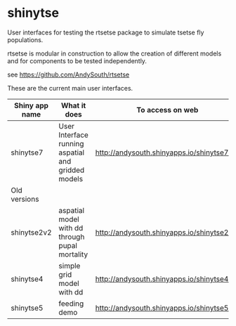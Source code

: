 shinytse
========

User interfaces for testing the rtsetse package to simulate tsetse fly populations.

rtsetse is modular in construction to allow the creation of different models and for components to be tested independently.

see https://github.com/AndySouth/rtsetse

These are the current main user interfaces.

Shiny app name  | What it does  | To access on web
------------- | -------------| -------------
shinytse7 | User Interface running aspatial and gridded models | http://andysouth.shinyapps.io/shinytse7/
Old versions | | 
shinytse2v2 | aspatial model with dd through pupal mortality | http://andysouth.shinyapps.io/shinytse2v2/
shinytse4 | simple grid model with dd | http://andysouth.shinyapps.io/shinytse4/
shinytse5 | feeding demo | http://andysouth.shinyapps.io/shinytse5/
